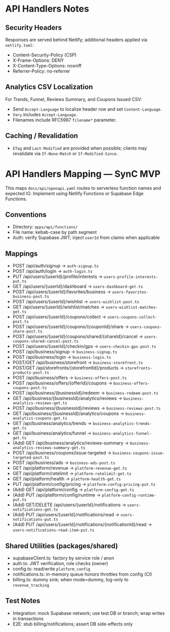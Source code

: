 # API Handlers Notes

## Security Headers

Responses are served behind Netlify; additional headers applied via `netlify.toml`:
- Content-Security-Policy (CSP)
- X-Frame-Options: DENY
- X-Content-Type-Options: nosniff
- Referrer-Policy: no-referrer

## Analytics CSV Localization

For Trends, Funnel, Reviews Summary, and Coupons Issued CSV:
- Send `Accept-Language` to localize header row and set `Content-Language`.
- `Vary` includes `Accept-Language`.
- Filenames include RFC5987 `filename*` parameter.

## Caching / Revalidation

- `ETag` and `Last-Modified` are provided when possible; clients may revalidate via `If-None-Match` or `If-Modified-Since`.

# API Handlers Mapping — SynC MVP

This maps `docs/api/openapi.yaml` routes to serverless function names and expected IO. Implement using Netlify Functions or Supabase Edge Functions.

## Conventions
- Directory: `apps/api/functions/`
- File name: kebab-case by path segment
- Auth: verify Supabase JWT; inject `userId` from claims when applicable

## Mappings
- POST /api/auth/signup → `auth-signup.ts`
- POST /api/auth/login → `auth-login.ts`
- PUT /api/users/{userId}/profile/interests → `users-profile-interests-put.ts`
- GET /api/users/{userId}/dashboard → `users-dashboard-get.ts`
- POST /api/users/{userId}/favorites/business → `users-favorites-business-post.ts`
- POST /api/users/{userId}/wishlist → `users-wishlist-post.ts`
- GET /api/users/{userId}/wishlist/matches → `users-wishlist-matches-get.ts`
- POST /api/users/{userId}/coupons/collect → `users-coupons-collect-post.ts`
- POST /api/users/{userId}/coupons/{couponId}/share → `users-coupons-share-post.ts`
- POST /api/users/{userId}/coupons/shared/{shareId}/cancel → `users-coupons-shared-cancel-post.ts`
- POST /api/users/{userId}/checkin/gps → `users-checkin-gps-post.ts`
- POST /api/business/signup → `business-signup.ts`
- POST /api/business/login → `business-login.ts`
- POST/GET /api/business/storefront → `business-storefront.ts`
- POST/GET /api/storefronts/{storefrontId}/products → `storefronts-products-post.ts`
- POST /api/business/offers → `business-offers-post.ts`
- POST /api/business/offers/{offerId}/coupons → `business-offers-coupons-post.ts`
- POST /api/business/{businessId}/redeem → `business-redeem-post.ts`
- GET /api/business/{businessId}/analytics/reviews → `business-analytics-reviews-get.ts`
- POST /api/business/{businessId}/reviews → `business-reviews-post.ts`
- GET /api/business/{businessId}/analytics/coupons → `business-analytics-coupons-get.ts`
- GET /api/business/analytics/trends → `business-analytics-trends-get.ts`
- GET /api/business/analytics/funnel → `business-analytics-funnel-get.ts`
- (Add) GET /api/business/analytics/reviews-summary → `business-analytics-reviews-summary-get.ts`
- POST /api/business/coupons/issue-targeted → `business-coupons-issue-targeted-post.ts`
- POST /api/business/ads → `business-ads-post.ts`
- GET /api/platform/revenue → `platform-revenue-get.ts`
- GET /api/platform/ratelimit → `platform-ratelimit-get.ts`
- GET /api/platform/health → `platform-health-get.ts`
- PUT /api/platform/config/pricing → `platform-config-pricing-put.ts`
- (Add) GET /api/platform/config → `platform-config-get.ts`
- (Add) PUT /api/platform/config/runtime → `platform-config-runtime-put.ts`
- (Add) GET/DELETE /api/users/{userId}/notifications → `users-notifications-get.ts`
- (Add) PUT /api/users/{userId}/notifications/read → `users-notifications-put.ts`
- (Add) PUT /api/users/{userId}/notifications/{notificationId}/read → `users-notifications-read-item-put.ts`

## Shared Utilities (packages/shared)
- supabaseClient.ts: factory by service role / anon
- auth.ts: JWT verification, role checks (owner)
- config.ts: read/write `platform_config`
- notifications.ts: in-memory queue honors throttles from config (CI)
- billing.ts: dummy sink; when mode=dummy, log-only to `revenue_tracking`

## Test Notes
- Integration: mock Supabase network; use test DB or branch; wrap writes in transactions
- E2E: stub billing/notifications; assert DB side-effects only

